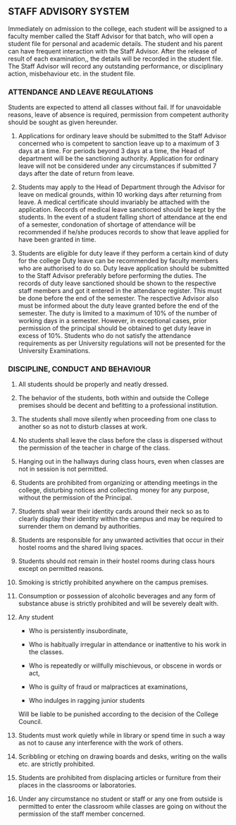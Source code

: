 <h2>STAFF ADVISORY SYSTEM</h2>
<p>Immediately on admission to the college, each student will be assigned to a faculty member called the Staff Advisor for that batch, who will open a student file for personal and academic details. The student and his parent can have frequent interaction with the Staff Advisor. After the release of result of each examination,, the details will be recorded in the student file. The Staff Advisor will record any outstanding performance, or disciplinary action, misbehaviour etc. in the student file.</p>
<h3>ATTENDANCE AND LEAVE REGULATIONS</h3>
<p>Students are expected to attend all classes without fail. If for unavoidable reasons, leave of absence is required, permission from competent authority should be sought as given hereunder.</p>
<ol>
<li><p>Applications for ordinary leave should be submitted to the Staff Advisor concerned who is competent to sanction leave up to a maximum of 3 days at a time. For periods beyond 3 days at a time, the Head of department will be the sanctioning authority. Application for ordinary leave will not be considered under any circumstances if  submitted 7 days after the date of return from leave.</p></li>
<li><p>Students may apply to the Head of Department through the Advisor for leave on medical grounds, within 10 working days after returning from leave. A medical certificate should invariably be attached with the application. Records of medical leave sanctioned should be kept by the students. In the event of a student falling short of attendance at the end of a semester, condonation of shortage of attendance will be recommended if he/she produces records to show that leave applied for have been granted in time.</p></li>
<li><p>Students are eligible for duty leave if they perform a certain kind of duty for the college Duty leave can be recommended by faculty members who are authorised to do so. Duty leave application should be submitted to the Staff Advisor preferably before performing the duties. The records of duty leave sanctioned should be shown to the respective staff members and got it entered in the attendance register. This must be done before the end of the semester. The respective Advisor also must be informed about the duty leave granted before the end of the semester. The duty is limited to a maximum of 10% of the number of working days in a semester. However, in exceptional cases, prior permission of the principal should be obtained to get duty leave in excess of 10%. Students who do not satisfy the attendance requirements as per University regulations will not be presented for the University Examinations.</p></li>
</ol>
<h3>DISCIPLINE, CONDUCT AND BEHAVIOUR</h3>
<ol>
<li><p>All students should be properly and neatly dressed.</p></li>
<li><p>The behavior of the students, both within and outside the College premises should be decent and befitting to a professional institution.</p></li>
<li><p>The students shall move silently when proceeding from one class to another so as not to disturb classes at work.</p></li>
<li><p>No students shall leave the class before the class is dispersed without the permission of the teacher in charge of the class.</p></li>
<li><p>Hanging out in the hallways during class hours, even when classes are not in session is not permitted.</p></li>
<li><p>Students are prohibited from organizing or attending meetings in the college, disturbing notices and collecting money for any purpose, without the permission of the Principal.</p></li>
<li><p>Students shall wear their identity cards around their neck so as to clearly display their identity within the campus and may be required to surrender them on demand by authorities.</p></li>
<li><p>Students are responsible for any unwanted activities that occur in their hostel rooms and the shared living spaces.</p></li>
<li><p>Students should not remain in their hostel rooms during class hours except on permitted reasons.</p></li>
<li><p>Smoking is strictly prohibited anywhere on the campus premises.</p></li>
<li><p>Consumption or possession of alcoholic beverages and any form of substance abuse is strictly prohibited and will be severely dealt with.</p></li>
<li><p>Any student</p>
<ul type="square">
<li><p>Who is persistently insubordinate,</p></li>
<li><p>Who is habitually irregular in attendance or inattentive to his work in the classes.</p></li>
<li><p>Who is repeatedly or willfully mischievous, or obscene in words or act,</p></li>
<li><p>Who is guilty of fraud or malpractices at examinations,</p></li>
<li><p>Who indulges in ragging junior students</p></li></ul>
<p>Will be liable to be punished according to the decision of the College Council.</p>
</li>
<li><p>Students must work quietly while in library or spend time in such a way as not to cause any interference with the work of others.</p></li>
<li><p>Scribbling or etching on drawing boards and desks, writing on the walls etc. are strictly prohibited.</p></li>
<li><p>Students are prohibited from displacing articles or furniture from their places in the classrooms or laboratories.</p></li>
<li><p>Under any circumstance no student or staff or any one from outside is permitted to enter the classroom while classes are going on without the permission of the staff member concerned.</p></li>
</ol>
<h3></h3>
</div>